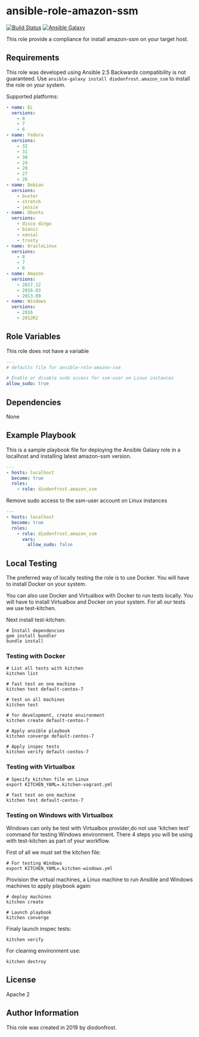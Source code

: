 # ansible-role-amazon-ssm

[![Build Status](https://travis-ci.com/diodonfrost/ansible-role-amazon-ssm.svg?branch=master)](https://travis-ci.com/diodonfrost/ansible-role-amazon-ssm)
[![Ansible Galaxy](https://img.shields.io/badge/galaxy-diodonfrost.amazon_ssm-660198.svg)](https://galaxy.ansible.com/diodonfrost/amazon_ssm)

This role provide a compliance for install amazon-ssm on your target host.

## Requirements

This role was developed using Ansible 2.5 Backwards compatibility is not guaranteed.
Use `ansible-galaxy install diodonfrost.amazon_ssm` to install the role on your system.

Supported platforms:

```yaml
- name: EL
  versions:
    - 8
    - 7
    - 6
- name: Fedora
  versions:
    - 32
    - 31
    - 30
    - 29
    - 28
    - 27
    - 26
- name: Debian
  versions:
    - buster
    - stretch
    - jessie
- name: Ubuntu
  versions:
    - disco dingo
    - bionic
    - xenial
    - trusty
- name: OracleLinux
  versions:
    - 8
    - 7
    - 6
- name: Amazon
  versions:
    - 2017.12
    - 2016.03
    - 2013.09
- name: Windows
  versions:
    - 2016
    - 2012R2
```

## Role Variables

This role does not have a variable

```yaml
---
# defaults file for ansible-role-amazon-ssm

# Enable or disable sudo access for ssm-user on Linux instances
allow_sudo: true

```

## Dependencies

None

## Example Playbook

This is a sample playbook file for deploying the Ansible Galaxy 
role in a localhost and installing latest amazon-ssm version.

```yaml
---
- hosts: localhost
  become: true
  roles:
    - role: diodonfrost.amazon_ssm
```

Remove sudo access to the ssm-user account on Linux instances
```yaml
---
- hosts: localhost
  become: true
  roles:
    - role: diodonfrost.amazon_ssm
      vars:
        allow_sudo: false
```

## Local Testing

The preferred way of locally testing the role is to use Docker. You will have to install Docker on your system.

You can also use Docker and Virtualbox with Docker to run tests locally. You will have to install Virtualbox and Docker on your system. For all our tests we use test-kitchen.

Next install test-kitchen:

```shell
# Install dependencies
gem install bundler
bundle install
```

### Testing with Docker

```shell
# List all tests with kitchen
kitchen list

# fast test on one machine
kitchen test default-centos-7

# test on all machines
kitchen test

# for development, create environment
kitchen create default-centos-7

# Apply ansible playbook
kitchen converge default-centos-7

# Apply inspec tests
kitchen verify default-centos-7
```

### Testing with Virtualbox

```shell
# Specify kitchen file on Linux
export KITCHEN_YAML=.kitchen-vagrant.yml

# fast test on one machine
kitchen test default-centos-7
```

### Testing on Windows with Virtualbox

Windows can only be test with Virtualbox provider,do not use 'kitchen test' command for testing Windows environment. There 4 steps you will be using with test-kitchen as part of your workflow.

First of all we must set the kitchen file:
```shell
# For testing Windows
export KITCHEN_YAML=.kitchen-windows.yml
```

Provision the virtual machines, a Linux machine to run Ansible and Windows machines to apply playbook again:
```shell
# deploy machines
kitchen create

# Launch playbook
kitchen converge
```

Finaly launch inspec tests:
```shell
kitchen verify
```

For cleaning environment use:
```shell
kitchen destroy
```

## License

Apache 2

## Author Information

This role was created in 2019 by diodonfrost.

